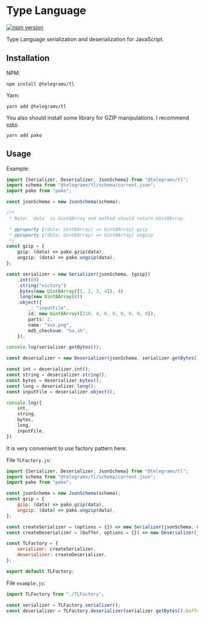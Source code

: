 # Type Language
[![npm version](https://badge.fury.io/js/%40telegramv%2Ftl.svg)](https://badge.fury.io/js/%40telegramv%2Ftl)

Type Language serialization and deserialization for JavaScript.

## Installation
NPM:
```shell script
npm install @telegramv/tl
```

Yarn:
```shell script
yarn add @telegramv/tl
```

You also should install some library for GZIP manipulations. I recommend [`pako`](https://github.com/nodeca/pako).
```shell script
yarn add pako
```


## Usage
Example:
```typescript
import {Serializer, Deserializer, JsonSchema} from "@telegramv/tl";
import schema from "@telegramv/tl/schema/current.json";
import pako from "pako";

const jsonSchema = new JsonSchema(schema);

/**
 * Note: `data` is Uint8Array and method should return Uint8Array.

 * @property {(data: Uint8Array) => Uint8Array} gzip
 * @property {(data: Uint8Array) => Uint8Array} ungzip
 */
const gzip = {
    gzip: (data) => pako.gzip(data),
    ungzip: (data) => pako.ungzip(data),
};

const serializer = new Serializer(jsonSchema, {gzip})
    .int(69)
    .string("victory")
    .bytes(new Uint8Array([1, 2, 3, 4]), 4)
    .long(new Uint8Array(8))
    .object({
        _: "inputFile",
        id: new Uint8Array([210, 4, 0, 0, 0, 0, 0, 0]),
        parts: 2,
        name: "xxx.png",
        md5_checksum: "ha.sh",
    });

console.log(serializer.getBytes());

const deserializer = new Deserializer(jsonSchema, serializer.getBytes().buffer, {gzip});

const int = deserializer.int();
const string = deserializer.string();
const bytes = deserializer.bytes();
const long = deserializer.long();
const inputFile = deserializer.object();

console.log({
    int,
    string,
    bytes,
    long,
    inputFile,
})
```

It is very convenient to use factory pattern here.

File `TLFactory.js`:
```javascript
import {Serializer, Deserializer, JsonSchema} from "@telegramv/tl";
import schema from "@telegramv/tl/schema/current.json";
import pako from "pako";

const jsonSchema = new JsonSchema(schema);
const gzip = {
    gzip: (data) => pako.gzip(data),
    ungzip: (data) => pako.ungzip(data),
};

const createSerializer = (options = {}) => new Serializer(jsonSchema, Object.assign({gzip}, options))
const createDeserializer = (buffer, options = {}) => new Deserializer(jsonSchema, buffer, Object.assign({gzip}, options))

const TLFactory = {
    serializer: createSerializer,
    deserializer: createDeserializer,
};

export default TLFactory;
```

File `example.js`:
```javascript
import TLFactory from "./TLFactory";

const serializer = TLFactory.serializer();
const deserializer = TLFactory.deserializer(serializer.getBytes().buffer);
```